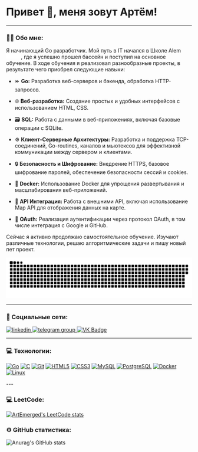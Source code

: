 # Привет 👋, меня зовут Артём!

---

### :man_technologist: Обо мне:

Я начинающий Go разработчик. Мой путь в IT начался в Школе Alem <img src="./static/alem-logo.svg" width="40px">, где я успешно прошел бассейн и поступил на основное обучение. В ходе обучения я реализовал разнообразные проекты, в результате чего приобрел следующие навыки:

- :fast_forward: **Go:** Разработка веб-серверов и бэкенда, обработка HTTP-запросов.
  
- :globe_with_meridians: **Веб-разработка:** Создание простых и удобных интерфейсов с использованием HTML, CSS.

- :card_file_box: **SQL:** Работа с данными в веб-приложениях, включая базовые операции с SQLite.

- :gear: **Клиент-Серверные Архитектуры:** Разработка и поддержка TCP-соединений, Go-routines, каналов и мьютексов для эффективной коммуникации между сервером и клиентами.

- :lock: **Безопасность и Шифрование:** Внедрение HTTPS, базовое шифрование паролей, обеспечение безопасности сессий и cookies.

- :whale: **Docker:** Использование Docker для упрощения развертывания и масштабирования веб-приложений.

- :wrench: **API Интеграция:** Работа с внешними API, включая использование Map API для отображения данных на карте.

- :key: **OAuth:** Реализация аутентификации через протокол OAuth, в том числе интеграция с Google и GitHub.


Сейчас я активно продолжаю самостоятельное обучение. Изучают различные технологии, решаю алгоритмические задачи и пишу новый пет проект. 



<p align="center">
 <img width="600" src="./static/snake.svg" alt="snake"/>
</p>

---

### 🤝 Социальные сети:

  <div id="badges">
    <a href="https://www.linkedin.com/in/artem-echeistov/" target="_blank">
      <img src="https://cdn-icons-png.flaticon.com/512/2504/2504799.png" width="40" height="40" alt="linkedin" />
    </a>
    <a href="https://t.me/ArtEmerged" target="_blank">
      <img src="https://cdn-icons-png.flaticon.com/512/2111/2111646.png" width="40" height="40" alt="telegram group" />
    </a>
    <a href="https://vk.com/schickel" target="_blank">
      <img src="https://cdn-icons-png.flaticon.com/512/145/145813.png" width="40" height="40" alt="VK Badge"/>
    </a>
  </div>

---

### 💻 Технологии:

<p align="left">
<a href="https://go.dev/doc/" target="_blank" rel="noreferrer"><img src="https://raw.githubusercontent.com/danielcranney/readme-generator/main/public/icons/skills/go-colored.svg" width="36" height="36" alt="Go" /></a>
<a href="https://docs.microsoft.com/en-us/cpp/?view=msvc-170" target="_blank" rel="noreferrer"><img src="https://raw.githubusercontent.com/danielcranney/readme-generator/main/public/icons/skills/c-colored.svg" width="36" height="36" alt="C" /></a>
<a href="https://git-scm.com/" target="_blank" rel="noreferrer"><img src="https://raw.githubusercontent.com/danielcranney/readme-generator/main/public/icons/skills/git-colored.svg" width="36" height="36" alt="Git" /></a>
<a href="https://developer.mozilla.org/en-US/docs/Glossary/HTML5" target="_blank" rel="noreferrer"><img src="https://raw.githubusercontent.com/danielcranney/readme-generator/main/public/icons/skills/html5-colored.svg" width="36" height="36" alt="HTML5" /></a>
<a href="https://www.w3.org/TR/CSS/#css" target="_blank" rel="noreferrer"><img src="https://raw.githubusercontent.com/danielcranney/readme-generator/main/public/icons/skills/css3-colored.svg" width="36" height="36" alt="CSS3" /></a>
<a href="https://www.mysql.com/" target="_blank" rel="noreferrer"><img src="https://raw.githubusercontent.com/danielcranney/readme-generator/main/public/icons/skills/mysql-colored.svg" width="36" height="36" alt="MySQL" /></a>
<a href="https://www.postgresql.org/" target="_blank" rel="noreferrer"><img src="https://raw.githubusercontent.com/danielcranney/readme-generator/main/public/icons/skills/postgresql-colored.svg" width="36" height="36" alt="PostgreSQL" /></a>
<a href="https://www.docker.com/" target="_blank" rel="noreferrer"><img src="https://raw.githubusercontent.com/danielcranney/readme-generator/main/public/icons/skills/docker-colored.svg" width="36" height="36" alt="Docker" /></a>
<a href="https://www.linux.org" target="_blank" rel="noreferrer"><img src="https://raw.githubusercontent.com/danielcranney/readme-generator/main/public/icons/skills/linux-colored.svg" width="36" height="36" alt="Linux" /></a>
</p>
---

### 💻 LeetCode:

[![ArtEmerged's LeetCode stats](https://leetcode-stats-six.vercel.app/?username=ArtEmerged&theme=dark)](https://github.com/ArtEmerged/leetcode-stats)

### ⚙️ GitHub статистика:

![Anurag's GitHub stats](https://github-readme-stats.vercel.app/api?username=ArtEmerged&show_icons=true&theme=dark)